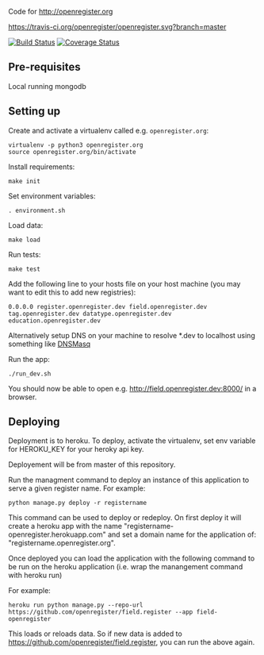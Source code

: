Code for http://openregister.org

https://travis-ci.org/openregister/openregister.svg?branch=master

[![Build Status](https://travis-ci.org/openregister/openregister.svg)](https://travis-ci.org/openregister/openregister) [![Coverage Status](https://coveralls.io/repos/openregister/entry.org/badge.svg)](https://coveralls.io/r/openregister/entry.org)

Pre-requisites
--------------
Local running mongodb

Setting up
----------

Create and activate a virtualenv called e.g. `openregister.org`:

    virtualenv -p python3 openregister.org
    source openregister.org/bin/activate

Install requirements:

    make init

Set environment variables:

    . environment.sh

Load data:

    make load

Run tests:

    make test

Add the following line to your hosts file on your host machine (you may want to edit this to add new registries):

    0.0.0.0 register.openregister.dev field.openregister.dev tag.openregister.dev datatype.openregister.dev education.openregister.dev

Alternatively setup DNS on your machine to resolve \*.dev to localhost using something like [DNSMasq](http://www.toddandrae.com/?p=111)

Run the app:

    ./run_dev.sh

You should now be able to open e.g. http://field.openregister.dev:8000/ in a browser.


Deploying
----------

Deployment is to heroku. To deploy, activate the virtualenv, set env variable for HEROKU_KEY for your heroky api key.

Deployement will be from master of this repository.

Run the managment command to deploy an instance of this application to serve a given register name. For example:

```
python manage.py deploy -r registername
```

This command can be used to deploy or redeploy. On first deploy it will create a heroku app with the name "registername-openregister.herokuapp.com" and set a domain name for the application of: "registername.openregister.org".

Once deployed you can load the application with the following command to be run on the heroku application (i.e. wrap the manangement command with heroku run)

For example:

```
heroku run python manage.py --repo-url https://github.com/openregister/field.register --app field-openregister
```

This loads or reloads data. So if new data is added to https://github.com/openregister/field.register, you can run the above again.


